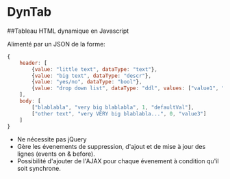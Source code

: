 DynTab
======

##Tableau HTML dynamique en Javascript

Alimenté par un JSON de la forme:
```js
{
	header: [
		{value: "little text", dataType: "text"},
		{value: "big text", dataType: "descr"},
		{value: "yes/no", dataType: "bool"},
		{value: "drop down list", dataType: "ddl", values: ["value1", "value2", "defaultVal", "value3"]},
	],
	body: [
		["blablabla", "very big blablabla", 1, "defaultVal"],
		["other text", "very VERY big blablabla...", 0, "value3"]
	]
}
```

* Ne nécessite pas jQuery
* Gère les évenements de suppression, d'ajout et de mise à jour des lignes (events on & before).
* Possibilité d'ajouter de l'AJAX pour chaque évenement à condition qu'il soit synchrone.

